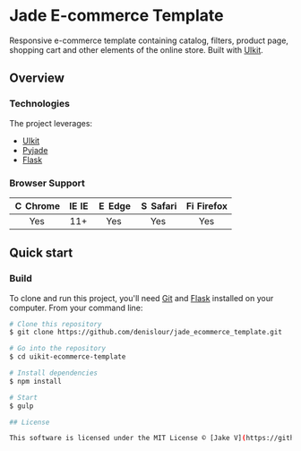 # Jade E-commerce Template

Responsive e-commerce template containing catalog, filters, product page, shopping cart and other elements of the online store. Built with [UIkit](https://getuikit.com).

## Overview

### Technologies

The project leverages:

- [UIkit](https://github.com/uikit/uikit)
- [Pyjade](https://github.com/syrusakbary/pyjade)
- [Flask](https://github.com/pallets/flask)

### Browser Support
| <img src="https://user-images.githubusercontent.com/1215767/34348387-a2e64588-ea4d-11e7-8267-a43365103afe.png" alt="Chrome" width="16px" height="16px" /> Chrome | <img src="https://user-images.githubusercontent.com/1215767/34348590-250b3ca2-ea4f-11e7-9efb-da953359321f.png" alt="IE" width="16px" height="16px" /> IE | <img src="https://user-images.githubusercontent.com/1215767/34348380-93e77ae8-ea4d-11e7-8696-9a989ddbbbf5.png" alt="Edge" width="16px" height="16px" /> Edge | <img src="https://user-images.githubusercontent.com/1215767/34348394-a981f892-ea4d-11e7-9156-d128d58386b9.png" alt="Safari" width="16px" height="16px" /> Safari | <img src="https://user-images.githubusercontent.com/1215767/34348383-9e7ed492-ea4d-11e7-910c-03b39d52f496.png" alt="Firefox" width="16px" height="16px" /> Firefox |
| :---------: | :---------: | :---------: | :---------: | :---------: |
| Yes | 11+ | Yes | Yes | Yes |

## Quick start

### Build

To clone and run this project, you'll need [Git](https://git-scm.com) and [Flask](https://flask.palletsprojects.com/en/1.1.x/) installed on your computer. From your command line:

```bash
# Clone this repository
$ git clone https://github.com/denislour/jade_ecommerce_template.git

# Go into the repository
$ cd uikit-ecommerce-template

# Install dependencies
$ npm install

# Start
$ gulp

## License

This software is licensed under the MIT License © [Jake V](https://github.com/denislour)
